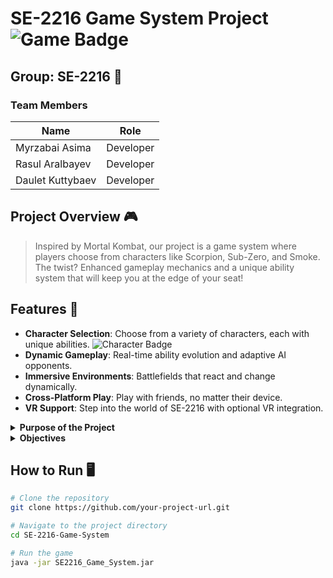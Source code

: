 # SE-2216 Game System Project ![Game Badge](https://img.shields.io/badge/Game-SE2216-blue.svg)

## Group: SE-2216 🌟

### Team Members
| Name             | Role        |
| ---------------- | ----------- |
| Myrzabai Asima   | Developer   |
| Rasul Aralbayev  | Developer   |
| Daulet Kuttybaev | Developer   |

## Project Overview 🎮

> Inspired by Mortal Kombat, our project is a game system where players choose from characters like Scorpion, Sub-Zero, and Smoke. The twist? Enhanced gameplay mechanics and a unique ability system that will keep you at the edge of your seat!

## Features 🚀

- **Character Selection**: Choose from a variety of characters, each with unique abilities. ![Character Badge](https://img.shields.io/badge/Characters-3-green.svg)
- **Dynamic Gameplay**: Real-time ability evolution and adaptive AI opponents.
- **Immersive Environments**: Battlefields that react and change dynamically.
- **Cross-Platform Play**: Play with friends, no matter their device.
- **VR Support**: Step into the world of SE-2216 with optional VR integration.

<details>
<summary><strong>Purpose of the Project</strong></summary>
We aim to revolutionize the fighting game genre by blending advanced technology with innovative gameplay mechanics. Our mission is to create a game that's not only fun to play but also technically and visually impressive.
</details>

<details>
<summary><strong>Objectives</strong></summary>

- Develop a game with clear, manageable objectives and abilities.
- Implement cutting-edge technology for an enhanced gaming experience.
- Ensure a user-friendly interface for seamless gameplay interaction.
</details>

## How to Run 🖥️

```bash
# Clone the repository
git clone https://github.com/your-project-url.git

# Navigate to the project directory
cd SE-2216-Game-System

# Run the game
java -jar SE2216_Game_System.jar
